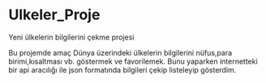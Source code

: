 # Ulkeler_Proje

Yeni ülkelerin bilgilerini çekme projesi

Bu projemde amaç Dünya üzerindeki ülkelerin bilgilerini nüfus,para birimi,kısaltması vb. göstermek ve favorilemek.
Bunu yaparken internetteki bir api aracılığı ile json formatında bilgileri çekip listeleyip gösterdim.


